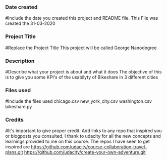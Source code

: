 ### Date created
#Include the date you created this project and README file.
This File was created the 31-03-2020

### Project Title
#Replace the Project Title
This project will be called George Nanodegree

### Description
#Describe what your project is about and what it does
The objective of this is to give you some KPI's of the usabilyty of Bikeshare in 3 different cities

### Files used
#Include the files used
chicago.csv
new_york_city.csv
washington.csv
bikeshare.py

### Credits
#It's important to give proper credit. Add links to any repo that inspired you or blogposts you consulted.
I thank to udacity for all the new concepts and learnings provided to me on this course.
The repos I have seen to get inspired are
https://github.com/udacity/course-collaboration-travel-plans.git
https://github.com/udacity/create-your-own-adventure.git